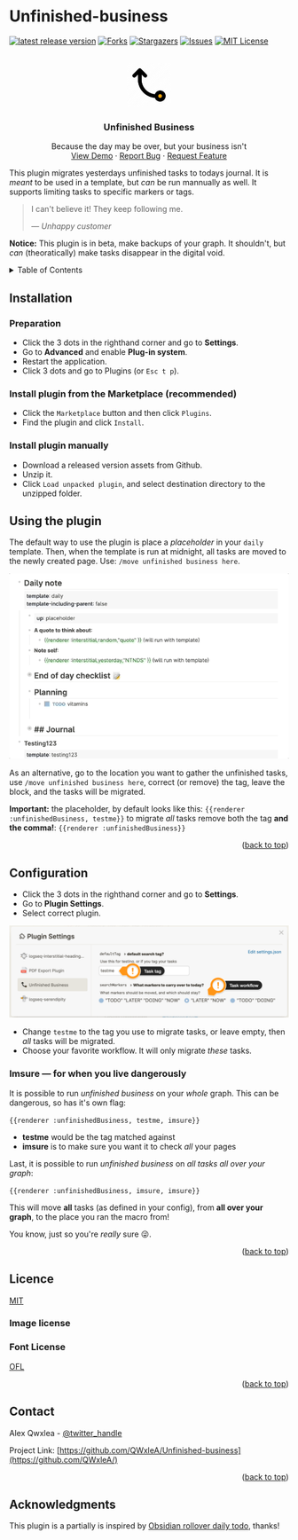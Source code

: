 # Unfinished-business
<div id="top"></div>
<!--
*** Thanks for checking out Unfinished business. If you have a suggestion
*** that would make this better, please fork the repo and create a pull request
*** or simply open an issue with the tag "enhancement".
*** Don't forget to give the project a star!
*** Thanks again! Now go create something AMAZING! :D
-->

<!-- PROJECT SHIELDS -->
<!--
*** I'm using markdown "reference style" links for readability.
*** Reference links are enclosed in brackets [ ] instead of parentheses ( ).
*** See the bottom of this document for the declaration of the reference variables
*** for contributors-url, forks-url, etc. This is an optional, concise syntax you may use.
*** https://www.markdownguide.org/basic-syntax/#reference-style-links
-->
[![latest release version][release-shield]][release-url]
[![Forks][forks-shield]][forks-url]
[![Stargazers][stars-shield]][stars-url]
[![Issues][issues-shield]][issues-url]
[![MIT License][license-shield]][license-url]

<!-- PROJECT LOGO -->
<br />
<div align="center">
  <a href="https://github.com/qwxlea/Unfinished-business">
    <img src="./img/icon.png" alt="Logo" width="80" height="80">
  </a>

<h3 align="center">Unfinished Business</h3>

  <p align="center">
    Because the day may be over, but your business isn't
    <br />
    <a href="https://github.com/qwxlea/Unfinished-business">View Demo</a>
    ·
    <a href="https://github.com/qwxlea/Unfinished-business/issues">Report Bug</a>
    ·
    <a href="https://github.com/qwxlea/Unfinished-business/issues">Request Feature</a>
  </p>
</div>

This plugin migrates yesterdays unfinished tasks to todays journal. It is *meant* to be used in a template, but *can* be run mannually as well. It supports limiting tasks to specific markers or tags.

> I can't believe it! They keep following me. 
>
>— <cite>Unhappy customer</cite>

**Notice:** This plugin is in beta, make backups of your graph. It shouldn't, but *can* (theoratically) make tasks disappear in the digital void.

<!-- TABLE OF CONTENTS -->
<details>
  <summary>Table of Contents</summary>
  <ol>
    <li><a href="#installation">Installation</a></li>
    <li><a href="#Using the plugin">Using the plugin</a></li>
    <li><a href="#Configuration">Configuration</a></li>
    <li><a href="#license">License</a></li>
    <li><a href="#contact">Contact</a></li>
    <li><a href="#acknowledgments">Acknowledgments</a></li>
  </ol>
</details>

## Installation

### Preparation

- Click the 3 dots in the righthand corner and go to **Settings**.
- Go to **Advanced** and enable **Plug-in system**.
- Restart the application.
- Click 3 dots and go to Plugins (or `Esc t p`).

### Install plugin from the Marketplace (recommended) 

- Click the `Marketplace` button and then click `Plugins`.
- Find the plugin and click `Install`.

### Install plugin manually

- Download a released version assets from Github.
- Unzip it.
- Click `Load unpacked plugin`, and select destination directory to the unzipped folder.

## Using the plugin

The default way to use the plugin is place a *placeholder* in your `daily` template. Then, when the template is run at midnight, all tasks are moved to the newly created page. Use: `/move unfinished business here`.

![template.gif](./img/template.gif)

As an alternative, go to the location you want to gather the unfinished tasks, use `/move unfinished business here`, correct (or remove) the tag, leave the block, and the tasks will be migrated.

**Important:** the placeholder, by default looks like this: `{{renderer :unfinishedBusiness, testme}}` to migrate *all* tasks remove both the tag **and the comma!**: `{{renderer :unfinishedBusiness}}`

<p align="right">(<a href="#top">back to top</a>)</p>

## Configuration

- Click the 3 dots in the righthand corner and go to **Settings**.
- Go to **Plugin Settings**.
- Select correct plugin.

![settings](./img/settings.png)

- Change `testme` to the tag you use to migrate tasks, or leave empty, then *all* tasks will be migrated.
- Choose your favorite workflow. It will only migrate *these* tasks.

### Imsure — for when you live dangerously

It is possible to run *unfinished business* on your *whole* graph. This can be dangerous, so has it's own flag:

`{{renderer :unfinishedBusiness, testme, imsure}}`

- **testme** would be the tag matched against
- **imsure** is to make sure you want it to check *all* your pages

Last, it is possible to run *unfinished business* on *all tasks* *all over your graph*: 

`{{renderer :unfinishedBusiness, imsure, imsure}}`

This will move **all** tasks (as defined in your config), from **all over your graph**, to the place you ran the macro from!

You know, just so you're *really* sure 😜.

<p align="right">(<a href="#top">back to top</a>)</p>

## Licence

[MIT](.LICENSE)

### Image license

### Font License

[OFL](./OFL.txt)

<p align="right">(<a href="#top">back to top</a>)</p>

<!-- CONTACT -->
## Contact

Alex Qwxlea - [@twitter_handle](https://twitter.com/QwxleaA) 

Project Link: [https://github.com/QWxleA/Unfinished-business](https://github.com/QWxleA/)

<p align="right">(<a href="#top">back to top</a>)</p>

## Acknowledgments

This plugin is a partially is inspired by [Obsidian rollover daily todo](https://github.com/shichongrui/obsidian-rollover-daily-todos), thanks!

<!-- MARKDOWN LINKS & IMAGES -->
<!-- https://www.markdownguide.org/basic-syntax/#reference-style-links -->
[release-url]: (https://github.com/QWxleA/Unfinished-business)
[release-shield]: https://img.shields.io/github/v/release/qwxlea/unfinished-business?style=for-the-badge
[contributors-shield]: https://img.shields.io/github/contributors/QWxleA/Unfinished-business.svg?style=for-the-badge
[contributors-url]: https://github.com/QWxleA/Unfinished-business/graphs/contributors
[forks-shield]: https://img.shields.io/github/forks/QWxleA/Unfinished-business.svg?style=for-the-badge
[forks-url]: https://github.com/QWxleA/Unfinished-business/network/members
[stars-shield]: https://img.shields.io/github/stars/QWxleA/Unfinished-business.svg?style=for-the-badge
[stars-url]: https://github.com/QWxleA/Unfinished-business/stargazers
[issues-shield]: https://img.shields.io/github/issues/QWxleA/Unfinished-business.svg?style=for-the-badge
[issues-url]: https://github.com/QWxleA/Unfinished-business/issues
[license-shield]: https://img.shields.io/github/license/QWxleA/Unfinished-business.svg?style=for-the-badge
[license-url]: https://github.com/QWxleA/Unfinished-business/blob/master/LICENSE.txt
[product-screenshot]: images/screenshot.png
